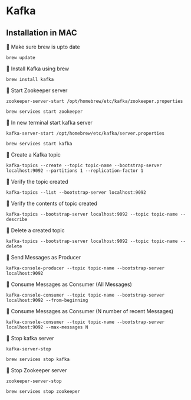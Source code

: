 # Kafka


## Installation in MAC

  
🚩 Make sure brew is upto date
    
    brew update
        
🚩 Install Kafka using brew
  
    brew install kafka
  
🚩 Start Zookeeper server

    zookeeper-server-start /opt/homebrew/etc/kafka/zookeeper.properties

    brew services start zookeeper

🚩 In new terminal start kafka server
    
    kafka-server-start /opt/homebrew/etc/kafka/server.properties

    brew services start kafka

🚩 Create a Kafka topic

    kafka-topics --create --topic topic-name --bootstrap-server localhost:9092 --partitions 1 --replication-factor 1

🚩 Verify the topic created

    kafka-topics --list --bootstrap-server localhost:9092

🚩 Verify the contents of topic created

    kafka-topics --bootstrap-server localhost:9092 --topic topic-name --describe

🚩 Delete a created topic

    kafka-topics --bootstrap-server localhost:9092 --topic topic-name --delete

🚩 Send Messages as Producer

    kafka-console-producer --topic topic-name --bootstrap-server localhost:9092

🚩 Consume Messages as Consumer (All Messages)

    kafka-console-consumer --topic topic-name --bootstrap-server localhost:9092 --from-beginning
    
🚩 Consume Messages as Consumer (N number of recent Messages)

    kafka-console-consumer --topic topic-name --bootstrap-server localhost:9092 --max-messages N

🚩 Stop kafka server

    kafka-server-stop

    brew services stop kafka

🚩 Stop Zookeeper server

    zookeeper-server-stop

    brew services stop zookeeper    
